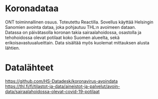 # Koronadataa
ONT toiminnallinen osuus. Toteutettu Reactilla. Sovellus käyttää Helsingin Sanomien avointa dataa, joka pohjautuu THL:n avoimeen dataan.  
Datassa on päivätasolla koronan takia sairaalahoidossa, osastolla ja tehohoidossa olevat potilaat koko Suomen alueelta, sekä erikoisavastuualueittain. Data sisältää myös kuolemat mittauksen alusta lähtien.

# Datalähteet
https://github.com/HS-Datadesk/koronavirus-avoindata  
https://thl.fi/fi/tilastot-ja-data/aineistot-ja-palvelut/avoin-data/sairaalahoidossa-olevat-covid-19-potilaat
